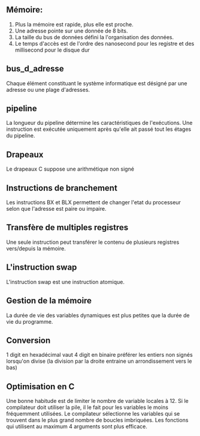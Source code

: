 ## Mémoire:
1. Plus la mémoire est rapide, plus elle est proche.
2. Une adresse pointe sur une donnée de 8 bits.
3. La taille du bus de données défini la l'organisation des données.
4. Le temps d'accès est de l'ordre des nanosecond pour les registre et des millisecond pour le disque dur

## bus_d_adresse
Chaque élément constituant le système informatique est désigné par une adresse ou une plage d'adresses.

## pipeline
La longueur du pipeline détermine les caractéristiques de l'exécutions.
Une instruction est exécutée uniquement après qu'elle ait passé tout les étages du pipeline.

## Drapeaux
Le drapeaux C suppose une arithmétique non signé

## Instructions de branchement
Les instructions BX et BLX permettent de changer l'etat du processeur selon que l'adresse est paire ou impaire.

## Transfère de multiples registres
Une seule instruction peut transférer le contenu de plusieurs registres vers/depuis la mémoire.

## L'instruction swap
L'instruction swap est une instruction atomique.

## Gestion de la mémoire
La durée de vie des variables dynamiques est plus petites que la durée de vie du programme.

## Conversion
1 digit en hexadécimal vaut 4 digit en binaire
préférer les entiers non signés lorsqu'on divise (la division par la droite entraine un arrondissement vers le bas)

## Optimisation en C
Une bonne habitude est de limiter le nombre de variable locales à 12.
Si le compilateur doit utiliser la pile, il le fait pour les variables le moins fréquemment utilisées.
Le compilateur sélectionne les variables qui se trouvent dans le plus grand nombre de boucles imbriquées.
Les fonctions qui utilisent au maximum 4 arguments sont plus efficace.
